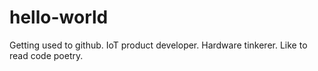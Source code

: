 # hello-world
Getting used to github. IoT product developer. Hardware tinkerer. Like to read code poetry.

